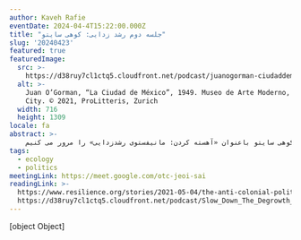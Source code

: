 ```yaml
---
author: Kaveh Rafie
eventDate: 2024-04-4T15:22:00.000Z
title: "جلسه دوم رشد زدایی: کوهی سایتو"
slug: '20240423'
featured: true
featuredImage:
  src: >-
    https://d38ruy7cl1ctq5.cloudfront.net/podcast/juanogorman-ciudaddemexico-1949-2000x1000.jpg
  alt: >-
    Juan O’Gorman, “La Ciudad de México”, 1949. Museo de Arte Moderno, Mexico
    City. © 2021, ProLitteris, Zurich
  width: 716
  height: 1309
locale: fa
abstract: >-
    در این جلسه کتاب اخیر کوهی سایتو باعنوان «آهسته کردن: مانیفستوی رشدزدایی» را مرور می کنیم.
tags:
  - ecology
  - politics
meetingLink: https://meet.google.com/otc-jeoi-sai
readingLink: >-
  https://www.resilience.org/stories/2021-05-04/the-anti-colonial-politics-of-degrowth/
  https://d38ruy7cl1ctq5.cloudfront.net/podcast/Slow_Down_The_Degrowth_Manifesto_SAITO%2C_KOHEI_2024_Astra_House_9781662602368.pdf
---
```

[object Object]